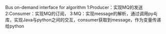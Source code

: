 Bus on-demand interface for algorithm 
1:Producer：实现MQ的发送
2:Consumer：实现MQ的订阅，
3:MQ：实现message的解析，通过调用py4j库，实现Java与python之间的交互，consumer获取到message，作为变量传递给python



